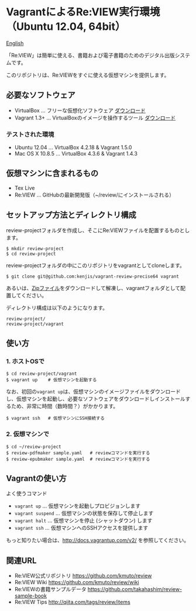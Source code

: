 # VagrantによるRe:VIEW実行環境（Ubuntu 12.04, 64bit）

[English](README.md)

「Re:VIEW」は簡単に使える、書籍および電子書籍のためのデジタル出版システムです。

このリポジトリは、Re:VIEWをすぐに使える仮想マシンを提供します。

## 必要なソフトウェア

* VirtualBox ... フリーな仮想化ソフトウェア [ダウンロード](https://www.virtualbox.org/wiki/Downloads)
* Vagrant 1.3+ ... VirtualBoxのイメージを操作するツール [ダウンロード](http://downloads.vagrantup.com/)

### テストされた環境

* Ubuntu 12.04 ... VirtualBox 4.2.18 & Vagrant 1.5.0
* Mac OS X 10.8.5 ... VirtualBox 4.3.6 & Vagrant 1.4.3

## 仮想マシンに含まれるもの

* Tex Live
* Re:VIEW ... GitHubの最新開発版（~/review/にインストールされる）

## セットアップ方法とディレクトリ構成

review-projectフォルダを作成し、そこにRe:VIEWファイルを配置するものとします。

	$ mkdir review-project
	$ cd review-project

review-projectフォルダの中にこのリポジトリをvagrantとしてcloneします。

	$ git clone git@github.com:kenjis/vagrant-review-precise64 vagrant

あるいは、[Zipファイル](https://github.com/kenjis/vagrant-review-precise64/archive/master.zip)をダウンロードして解凍し、vagrantフォルダとして配置してください。

ディレクトリ構成は以下のようになります。

	review-project/
	review-project/vagrant

## 使い方

### 1. ホストOSで

	$ cd review-project/vagrant
	$ vagrant up    # 仮想マシンを起動する

なお、初回の`vagrant up`は、仮想マシンのイメージファイルをダウンロードし、仮想マシンを起動し、必要なソフトウェアをダウンロードしインストールするため、非常に時間（数時間？）がかかります。

	$ vagrant ssh   # 仮想マシンにSSH接続する

### 2. 仮想マシンで

	$ cd ~/review-project
	$ review-pdfmaker sample.yaml   # reviewコマンドを実行する
	$ review-epubmaker sample.yaml  # reviewコマンドを実行する

## Vagrantの使い方

よく使うコマンド

* `vagrant up` ... 仮想マシンを起動しプロビジョンします
* `vagrant suspend` ... 仮想マシンの状態を保存して停止します
* `vagrant halt` ... 仮想マシンを停止 (シャットダウン) します
* `vagrant ssh` ... 仮想マシンへのSSHアクセスを提供します

もっと知りたい場合は、http://docs.vagrantup.com/v2/ を参照してください。

## 関連URL

* Re:VIEW公式リポジトリ https://github.com/kmuto/review
* Re:VIEW Wiki https://github.com/kmuto/review/wiki
* Re:VIEWの書籍サンプルデータ https://github.com/takahashim/review-sample-book
* Re:VIEW Tips http://qiita.com/tags/review/items
